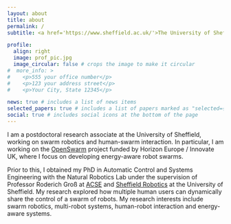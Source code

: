 ```yaml
---
layout: about
title: about
permalink: /
subtitle: <a href='https://www.sheffield.ac.uk/'>The University of Sheffield</a>. Postdoctoral Researcher

profile:
  align: right
  image: prof_pic.jpg
  image_circular: false # crops the image to make it circular
#  more_info: >
#    <p>555 your office number</p>
#    <p>123 your address street</p>
#    <p>Your City, State 12345</p>

news: true # includes a list of news items
selected_papers: true # includes a list of papers marked as "selected={true}"
social: true # includes social icons at the bottom of the page
---
```


I am a postdoctoral research associate at the University of Sheffield, working on swarm robotics and human-swarm interaction.
In particular, I am working on the [OpenSwarm](https://openswarm.eu/) project funded by Horizon Europe / Innovate UK, where I focus on developing energy-aware robot swarms.

Prior to this, I obtained my PhD in Automatic Control and Systems Engineering with the Natural Robotics Lab under the supervision of Professor Roderich Groß at [ACSE](https://www.sheffield.ac.uk/acse) and [Sheffield Robotics](https://www.sheffield.ac.uk/sheffieldrobotics) at the University of Sheffield.
My research explored how multiple human users can dynamically share the control of a swarm of robots.
My research interests include swarm robotics, multi-robot systems, human-robot interaction and energy-aware systems.

<!-- [Email](mailto:g.miyauchi@sheffield.ac.uk)  /  [CV](assets/pdf/example_pdf.pdf)  /  [X](https://twitter.com/genki_miyauchi)  /  [GitHub](https://github.com/genkimiyauchi)  /  [GitLab](https://gitlab.com/genki_miyauchi)  /  [Google Scholar](https://scholar.google.com/citations?user=nwPZ0IsAAAAJ&hl=en) -->
